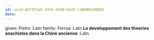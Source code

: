 ```yaml
---
id: uuid-a5f3f1a5-147e-4169-be25-ca8b05146b92
date: 
---
```


given: Pietro :Latn
family: Ferrua :Latn
**Le developpement des theories anachistes dans la Chinè ancienne** :Latn